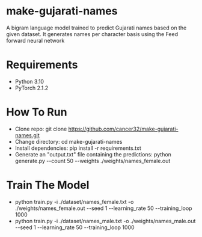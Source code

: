 # make-gujarati-names
A bigram language model trained to predict Gujarati names based on the given dataset. It generates names per character basis using the Feed forward neural network

# Requirements
- Python 3.10
- PyTorch 2.1.2

# How To Run
- Clone repo: 
  git clone https://github.com/cancer32/make-gujarati-names.git
- Change directory:
  cd make-gujarati-names
- Install dependencies:
  pip install -r requirements.txt
- Generate an "output.txt" file containing the predictions:
  python generate.py --count 50 --weights ./weights/names_female.out

# Train The Model
- python train.py -i ./dataset/names_female.txt -o ./weights/names_female.out --seed 1 --learning_rate 50 --training_loop 1000
- python train.py -i ./dataset/names_male.txt -o ./weights/names_male.out --seed 1 --learning_rate 50 --training_loop 1000